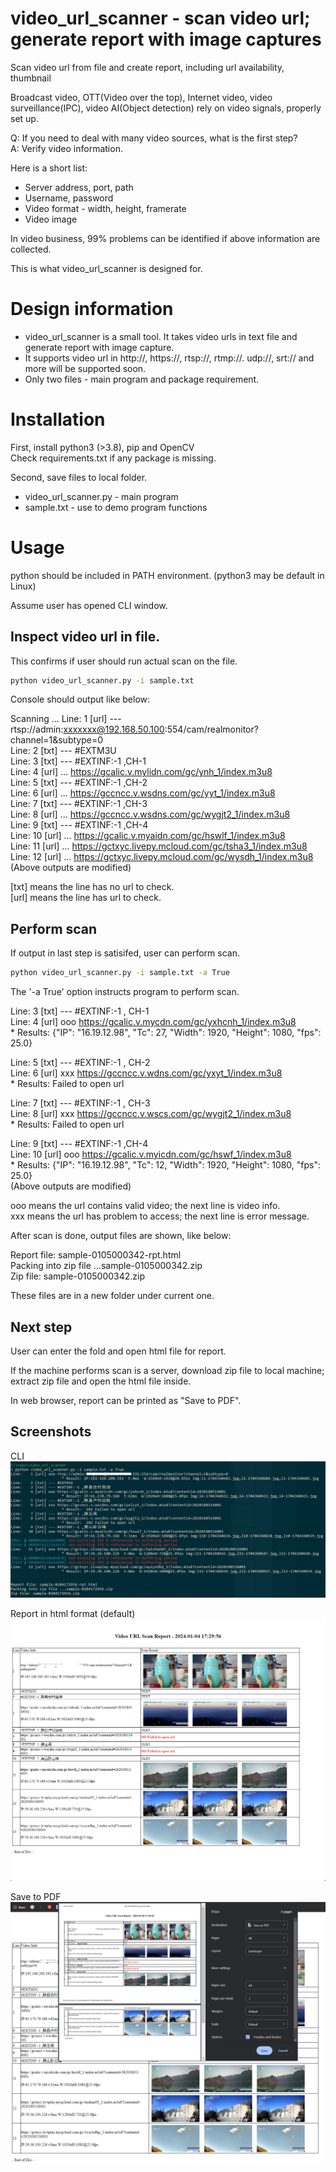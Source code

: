 # video_url_scanner - scan video url; generate report with image captures
Scan video url from file and create report, including url availability, thumbnail

Broadcast video, OTT(Video over the top),  Internet video, video surveillance(IPC), video AI(Object detection) rely on video signals, properly set up.

Q: If you need to deal with many video sources, what is the first step?</br>
A: Verify video information. 

Here is a short list:

* Server address, port, path
* Username, password
* Video format - width, height, framerate
* Video image

In video business, 99% problems can be identified if above information are collected.

This is what video_url_scanner is designed for.


# Design information
* video_url_scanner is a small tool. It takes video urls in text file and generate report with image capture.
* It supports video url in http://, https://, rtsp://, rtmp://. udp://, srt:// and more will be supported soon.
* Only two files - main program and package requirement. 


# Installation

First, install python3 (>3.8), pip and OpenCV</br>
Check requirements.txt if any package is missing.

Second, save files to local folder. 
* video_url_scanner.py - main program
* sample.txt - use to demo program functions


# Usage

python should be included in PATH environment. (python3 may be default in Linux)

Assume user has opened CLI window.

## Inspect video url in file.
This confirms if user should run actual scan on the file.

```Bash
python video_url_scanner.py -i sample.txt
```

Console should output like below:

 Scanning ...
Line:    1 [url] --- rtsp://admin:xxxxxxx@192.168.50.100:554/cam/realmonitor?channel=1&subtype=0</br>
Line:    2 [txt] --- #EXTM3U</br>
Line:    3 [txt] --- #EXTINF:-1 ,CH-1</br>
Line:    4 [url] ... https://gcalic.v.mylidn.com/gc/ynh_1/index.m3u8</br>
Line:    5 [txt] --- #EXTINF:-1 ,CH-2</br>
Line:    6 [url] ... https://gccncc.v.wsdns.com/gc/yyt_1/index.m3u8</br>
Line:    7 [txt] --- #EXTINF:-1 ,CH-3</br>
Line:    8 [url] ... https://gccncc.v.wsdns.com/gc/wygjt2_1/index.m3u8</br>
Line:    9 [txt] --- #EXTINF:-1 ,CH-4</br>
Line:   10 [url] ... https://gcalic.v.myaidn.com/gc/hswlf_1/index.m3u8</br>
Line:   11 [url] ... https://gctxyc.livepy.mcloud.com/gc/tsha3_1/index.m3u8</br>
Line:   12 [url] ... https://gctxyc.livepy.mcloud.com/gc/wysdh_1/index.m3u8</br>
(Above outputs are modified)

[txt] means the line has no url to check.</br>
[url] means the line has url to check.



## Perform scan
If output in last step is satisifed, user can perform scan.


```Bash
python video_url_scanner.py -i sample.txt -a True
```

The '-a True' option instructs program to perform scan.


Line:    3 [txt] --- #EXTINF:-1 , CH-1</br>
Line:    4 [url] ooo https://gcalic.v.mycdn.com/gc/yxhcnh_1/index.m3u8</br>
                       * Results: {"IP": "16.19.12.98", "Tc": 27, "Width": 1920, "Height": 1080, "fps": 25.0}</br>
                       
Line:    5 [txt] --- #EXTINF:-1 , CH-2</br>
Line:    6 [url] xxx https://gccncc.v.wdns.com/gc/yxyt_1/index.m3u8</br>
                       * Results: Failed to open url</br>
                       
Line:    7 [txt] --- #EXTINF:-1 , CH-3</br>
Line:    8 [url] xxx https://gccncc.v.wscs.com/gc/wygjt2_1/index.m3u8</br>
                       * Results: Failed to open url</br>
                       
Line:    9 [txt] --- #EXTINF:-1 ,CH-4</br>
Line:   10 [url] ooo https://gcalic.v.myicdn.com/gc/hswf_1/index.m3u8</br>
                       * Results: {"IP": "16.19.12.98", "Tc": 12, "Width": 1920, "Height": 1080, "fps": 25.0}  </br>
(Above outputs are modified)

ooo means the url contains valid video; the next line is video info.</br>
xxx means the url has problem to access; the next line is error message.


After scan is done, output files are shown, like below:


Report file: sample-0105000342-rpt.html</br>
Packing into zip file ...sample-0105000342.zip</br>
Zip file: sample-0105000342.zip</br>


These files are in a new folder under current one.



## Next step
User can enter the fold and open html file for report.

If the machine performs scan is a server,
download zip file to local machine; extract zip file and open the html file inside.

In web browser, report can be printed as "Save to PDF".



## Screenshots


CLI
![](https://github.com/alexlzb/video_url_scanner/blob/main/img/cli.png)

Report in html format (default)
![](https://github.com/alexlzb/video_url_scanner/blob/main/img/web.png)

Save to PDF
![](https://github.com/alexlzb/video_url_scanner/blob/main/img/topdf.png)

</br>
</br>
